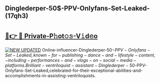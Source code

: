## Dinglederper-50$-PPV-Onlyfans-Set-Leaked-(17qh3)


# <h2><a href="https://mediaupload.pro?-19M">🔗👉 🔴 Private-P𝚑ot𝚘𝚜-V𝚒d𝚎o</a></h2>

[![NEW UPDATED](https://i.imgur.com/0qMVB7G.gif)](https://mediaupload.pro?-19M)
Online-influencer-Dinglederper-50$-PPV-Onlyfans-Set-Leaked,known-for-publishing-dance-and-lifestyle-content,-including-performances-and-vlogs-on-social-media-platforms.Brilliant-ventriloquist-assistant-Dinglederper-50$-PPV-Onlyfans-Set-Leaked,celebrated-for-their-exceptional-abilities-and-accomplishments-in-assisting-ventriloquists.  